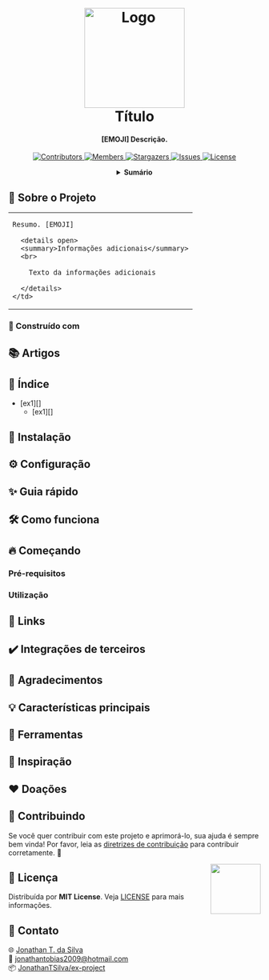 <!-- NOTA: AO INICIAR O PROJETO, SUBSTITUTIR TODOS ex-project PELO NOME DO SEU REPOSITÓRIO ATUAL -->

<!-- LOGO DO PROJETO -->
<h1 align="center">
  <br>
  <a href="https://github.com/JonathanTSilva/ex-project"><img src="./Images/logo-ex-project.png" alt="Logo" width="200"></a>
  <br>
  Título
  <br>
</h1>

<h4 align="center">
  
[EMOJI] Descrição.
  
</h4>

<!-- SHIELDS DO PROJETO -->
<p align="center">
  <a href="https://github.com/JonathanTSilva/ex-project/graphs/contributors">
    <img src="https://img.shields.io/github/contributors/JonathanTSilva/ex-project.svg?style=flat" alt="Contributors">
  </a>
  <a href="https://github.com/JonathanTSilva/ex-project/network/members">
    <img src="https://img.shields.io/github/forks/JonathanTSilva/ex-project.svg?style=flat" alt="Members">
  </a>
  <a href="https://github.com/JonathanTSilva/ex-project/stargazers">
    <img src="https://img.shields.io/github/stars/JonathanTSilva/ex-project.svg?style=flat" alt="Stargazers">
  </a>
  <a href="https://github.com/JonathanTSilva/ex-project/issues">
    <img src="https://img.shields.io/github/issues/JonathanTSilva/ex-project.svg?style=flat" alt="Issues">
  </a>
  <a href="https://github.com/JonathanTSilva/ex-project/blob/main/LICENSE">
    <img src="https://img.shields.io/github/license/JonathanTSilva/ex-project.svg?style=flat" alt="License">
  </a>
</p>

<!-- SUMÁRIO -->
<details close="close" align="center">
  <summary><b>Sumário</b></summary>
    <a href="#sobre-o-projeto">Sobre o Projeto</a> |
    <a href="#índice">Índice</a> |
    <a href="#contribuindo">Contribuindo</a> |
    <a href="#licença">Licença</a> |
    <a href="#contato">Contato</a> |
    <a href="#"></a>
</details>

<!-- CORPO-->
## 📃 Sobre o Projeto

<table>
  <tr>
    <td>

    Resumo. [EMOJI]
      
      <details open>
      <summary>Informações adicionais</summary>
      <br>

        Texto da informações adicionais

      </details>
    </td>
  </tr>
</table>

### 🧱 Construído com 

## 📚 Artigos

## 🔎 Índice

- [ex1][]
  - [ex1][]

## 🚀 Instalação

## ⚙️ Configuração

## ✨ Guia rápido

## 🛠️ Como funciona

## 🔥 Começando

### Pré-requisitos

### Utilização

## 🔗 Links

## ✔️ Integrações de terceiros

## 🙏 Agradecimentos

## 💡 Características principais

## 🧰 Ferramentas

## 💭 Inspiração

## ❤️ Doações

## 🤝 Contribuindo

Se você quer contribuir com este projeto e aprimorá-lo, sua ajuda é sempre bem vinda! Por favor, leia as [diretrizes de contribuição][A] para contribuir corretamente. :tada:

<!-- LICENÇA -->
<a href="https://github.com/JonathanTSilva/ex-project/blob/main/LICENSE"><img width="100px" src="https://miro.medium.com/max/886/1*C87EjxGeMPrkTuVRVWVg4w.png" align="right" /></a>

## 📝 Licença

Distribuída por **MIT License**. Veja [LICENSE][B] para mais informações.

## 📧 Contato

:globe_with_meridians: [Jonathan T. da Silva][C] <br>
:email: jonathantobias2009@hotmail.com <br>
:package: [JonathanTSilva/ex-project][D]

<!-- MARKDOWN LINKS>
<!-- SITES -->
[A]: https://github.com/JonathanTSilva/ex-project/blob/main/Docs/CONTRIBUTING.md
[B]: https://github.com/JonathanTSilva/ex-project/blob/main/LICENSE
[C]: https://www.linkedin.com/in/JonathanTSilva/
[D]: https://github.com/JonathanTSilva/ex-project

<!-- IMAGENS -->

